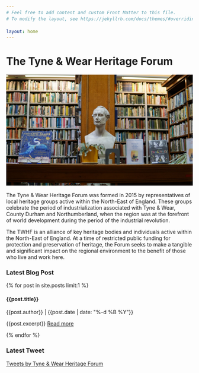 ```yaml
---
# Feel free to add content and custom Front Matter to this file.
# To modify the layout, see https://jekyllrb.com/docs/themes/#overriding-theme-defaults

layout: home
---
```


<div class="parallax-container">
    <div class="parallax">
    <h1>The Tyne & Wear Heritage Forum</h1>
    <img src="/assets/img/litphil.webp">    
    </div>
</div>

<div class="content-body">
    <div class="section">
    <p>The Tyne & Wear Heritage Forum was formed in 2015 by representatives of local
    heritage groups active within the North-East of England. These groups celebrate
    the period of industrialization associated with Tyne & Wear, County Durham and
    Northumberland, when the region was at the forefront of world development during
    the period of the industrial revolution.</p>
    <p>The TWHF is an alliance of key heritage bodies and individuals active within the
    North-East of England. At a time of restricted public funding for protection and
    preservation of heritage, the Forum seeks to make a tangible and significant
    impact on the regional environment to the benefit of those who live and work
    here.</p>
    </div>
    <div class="latest-blog">
        <h3>Latest Blog Post</h3>
        {% for post in site.posts limit:1 %}
            <h4 class="preview-title">{{post.title}}</h4>
            <p class="preview-detail">{{post.author}} | {{post.date | date: "%-d %B %Y"}}</p>
            <p>{{post.excerpt}} <a href="{{ post.url }}">Read more</a></p>
        {% endfor %}
    </div>
    <div class="twitter-feed">
        <h3>Latest Tweet</h3>
        <a class="twitter-timeline" href="https://twitter.com/TWHeritageForum" 
                data-chrome="noheader nofooter noborders transparent noscrollbar" 
                data-tweet-limit="1" dnt="true">Tweets by Tyne & Wear Heritage Forum</a>
                <script async src="//platform.twitter.com/widgets.js" charset="utf-8"></script>
    </div>
</div>

